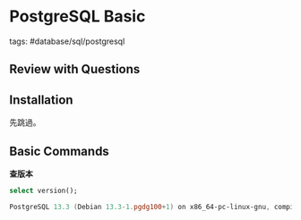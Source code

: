 # PostgreSQL Basic

tags: #database/sql/postgresql

## Review with Questions

## Installation

先跳過。

## Basic Commands

**查版本**

```sql
select version();
```

```powershell
PostgreSQL 13.3 (Debian 13.3-1.pgdg100+1) on x86_64-pc-linux-gnu, compiled by gcc (Debian 8.3.0-6) 8.3.0, 64-bit
```
